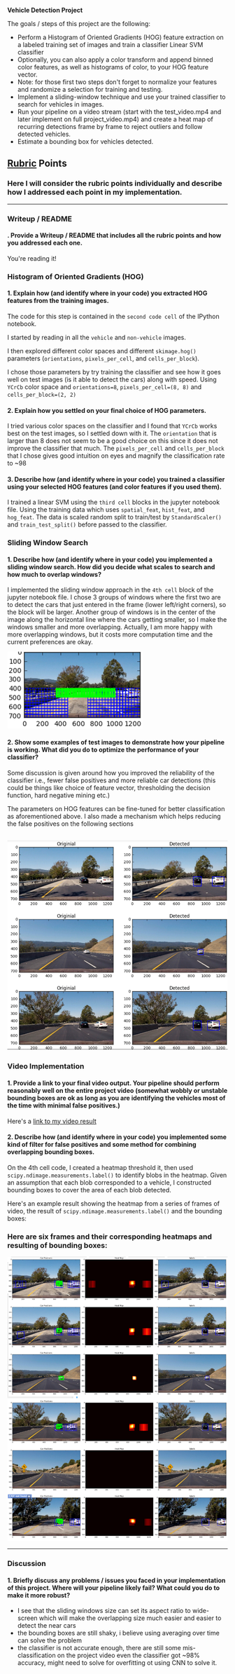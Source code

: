 **Vehicle Detection Project**

The goals / steps of this project are the following:

* Perform a Histogram of Oriented Gradients (HOG) feature extraction on a labeled training set of images and train a classifier Linear SVM classifier
* Optionally, you can also apply a color transform and append binned color features, as well as histograms of color, to your HOG feature vector. 
* Note: for those first two steps don't forget to normalize your features and randomize a selection for training and testing.
* Implement a sliding-window technique and use your trained classifier to search for vehicles in images.
* Run your pipeline on a video stream (start with the test_video.mp4 and later implement on full project_video.mp4) and create a heat map of recurring detections frame by frame to reject outliers and follow detected vehicles.
* Estimate a bounding box for vehicles detected.

[//]: # (Image References)
[false_pos]: ./report_images/false_positive.png
[sliding]: ./report_images/sliding_windows.png
[works]: ./report_images/works.png
[video1]: ./project_video.mp4

## [Rubric](https://review.udacity.com/#!/rubrics/513/view) Points
### Here I will consider the rubric points individually and describe how I addressed each point in my implementation.  

---
### Writeup / README

#### . Provide a Writeup / README that includes all the rubric points and how you addressed each one. 

You're reading it!

### Histogram of Oriented Gradients (HOG)

#### 1. Explain how (and identify where in your code) you extracted HOG features from the training images.

The code for this step is contained in the `second code cell` of the IPython notebook. 

I started by reading in all the `vehicle` and `non-vehicle` images.  

I then explored different color spaces and different `skimage.hog()` parameters (`orientations`, `pixels_per_cell`, and `cells_per_block`). 

I chose those parameters by try training the classifier and see how it goes well on test images (is it able to detect the cars) along with speed. Using `YCrCb` color space and `orientations=8`, `pixels_per_cell=(8, 8)` and `cells_per_block=(2, 2)`


#### 2. Explain how you settled on your final choice of HOG parameters.

I tried various color spaces on the classifier and I found that `YCrCb` works best on the test images, so I settled down with it. The `orientation` that is larger than 8 does not seem to be a good choice on this since it does not improve the classifier that much. The `pixels_per_cell` and `cells_per_block` that I chose gives good intuition on eyes and magnify the classification rate to ~98 


#### 3. Describe how (and identify where in your code) you trained a classifier using your selected HOG features (and color features if you used them).

I trained a linear SVM using the `third cell` blocks in the jupyter notebook file. Using the training data which uses `spatial_feat`, `hist_feat`, and `hog_feat`. The data is scaled random split to train/test by `StandardScaler()` and `train_test_split()` before passed to the classifier.


### Sliding Window Search

#### 1. Describe how (and identify where in your code) you implemented a sliding window search.  How did you decide what scales to search and how much to overlap windows?

I implemented the sliding window approach in the `4th cell` block of the jupyter notebook file. I chose 3 groups of windows where the first two are to detect the cars that just entered in the frame (lower left/right corners), so the block will be larger. Another group of windows is in the center of the image along the horizontal line where the cars getting smaller, so I make the windows smaller and more overlapping. Actually, I am more happy with more overlapping windows, but it costs more computation time and the current preferences are okay.


![alt text][sliding]

#### 2. Show some examples of test images to demonstrate how your pipeline is working.  What did you do to optimize the performance of your classifier?

Some discussion is given around how you improved the reliability of the classifier i.e., fewer false positives and more reliable car detections (this could be things like choice of feature vector, thresholding the decision function, hard negative mining etc.)

The parameters on HOG features can be fine-tuned for better classification as aforementioned above. I also made a mechanism which helps reducing the false positives on the following sections


![alt text][works]
---

### Video Implementation

#### 1. Provide a link to your final video output.  Your pipeline should perform reasonably well on the entire project video (somewhat wobbly or unstable bounding boxes are ok as long as you are identifying the vehicles most of the time with minimal false positives.)
Here's a [link to my video result](./out_project_video.mp4)


#### 2. Describe how (and identify where in your code) you implemented some kind of filter for false positives and some method for combining overlapping bounding boxes.

On the 4th cell code, I created a heatmap threshold it, then used `scipy.ndimage.measurements.label()` to identify blobs in the heatmap. Given an assumption that each blob corresponded to a vehicle, I constructed bounding boxes to cover the area of each blob detected.  

Here's an example result showing the heatmap from a series of frames of video, the result of `scipy.ndimage.measurements.label()` and the bounding boxes:

### Here are six frames and their corresponding heatmaps and resulting of bounding boxes:

![alt text][false_pos]


---

### Discussion

#### 1. Briefly discuss any problems / issues you faced in your implementation of this project.  Where will your pipeline likely fail?  What could you do to make it more robust?

- I see that the sliding windows size can set its aspect ratio to wide-screen which will make the overlapping size much easier and easier to detect the near cars 
- the bounding boxes are still shaky, i believe using averaging over time can solve the problem
- the classifier is not accurate enough, there are still some mis-classification on the project video even the classifier got ~98% accuracy, might need to solve for overfitting ot using CNN to solve it.
